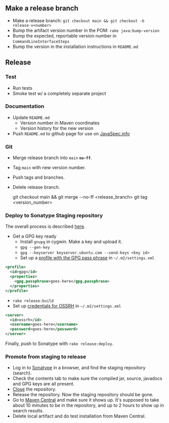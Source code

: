 ## Make a release branch

* Make a release branch: `git checkout main && git checkout -b release-v<number>`
* Bump the artifact version number in the POM: `rake java:bump-version`
* Bump the expected, reportable version number in `CommandLineInterfaceSteps`
* Bump the version in the installation instructions in `README.md`


## Release
### Test

* Run tests
* Smoke test w/ a completely separate project


### Documentation

* Update `README.md`
  * Version number in Maven coordinates
  * Version history for the new version
* Push `README.md` to github page for use on [JavaSpec.info](http://javaspec.info)


### Git

* Merge release branch into `main` **`no-ff`**.
* Tag `main` with new version number.
* Push tags and branches.
* Delete release branch.


    git checkout main && git merge --no-ff <release_branch>
    git tag <version_number>


### Deploy to Sonatype Staging repository

The overall process is described [here](http://central.sonatype.org/pages/ossrh-guide.html#releasing-to-central).

* Get a GPG key ready
  * Install `gnupg` in cygwin.  Make a key and upload it.
  * `gpg --gen-key`
  * `gpg --keyserver keyserver.ubuntu.com --send-keys <key id>`
  * Set up a [profile with the GPG pass phrase](https://maven.apache.org/plugins/maven-gpg-plugin/usage.html) in `~/.m2/settings.xml`

```xml
<profile>
  <id>gpg</id>
  <properties>
    <gpg.passphrase>goes-here</gpg.passphrase>
  </properties>
</profile>
```

* `rake release:build`
* Set up [credentials for OSSRH](http://central.sonatype.org/pages/apache-maven.html#distribution-management-and-authentication)
  in `~/.m2/settings.xml`

```xml
<server>
  <id>ossrh</id>
  <username>goes-here</username>
  <password>goes-here</password>
</server>
```

Finally, push to Sonatype with `rake release:deploy`.


### Promote from staging to release

* Log in to [Sonatype](https://oss.sonatype.org/) in a browser, and find the staging repository (search).
* Check the contents tab to make sure the compiled jar, source, javadocs and GPG keys are all present.
* [Close](http://central.sonatype.org/pages/releasing-the-deployment.html#close-and-drop-or-release-your-staging-repository) the repository.
* Release the repository.  Now the staging repository should be gone.
* Go to [Maven Central](http://search.maven.org/#search|ga|1|g%3A%22info.javaspec%22) and make sure it shows up.  It's
  supposed to take about 10 minutes to be in the repository, and up to 2 hours to show up in search results.
* Delete local artifact and do test installation from Maven Central.
